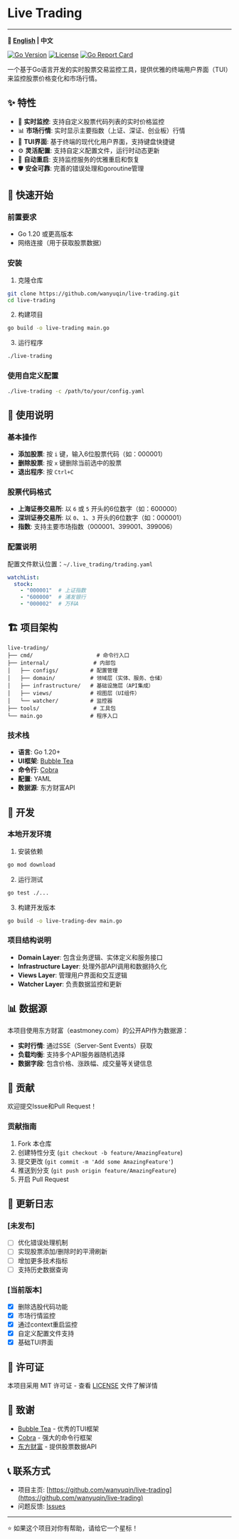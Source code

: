 # Live Trading

---

**📖 [English](README.md) | 中文**

[![Go Version](https://img.shields.io/badge/Go-1.20+-blue.svg)](https://golang.org)
[![License](https://img.shields.io/badge/License-MIT-green.svg)](LICENSE)
[![Go Report Card](https://goreportcard.com/badge/github.com/wanyuqin/live-trading)](https://goreportcard.com/report/github.com/wanyuqin/live-trading)

一个基于Go语言开发的实时股票交易监控工具，提供优雅的终端用户界面（TUI）来监控股票价格变化和市场行情。

## ✨ 特性

- 🚀 **实时监控**: 支持自定义股票代码列表的实时价格监控
- 📊 **市场行情**: 实时显示主要指数（上证、深证、创业板）行情
- 🎯 **TUI界面**: 基于终端的现代化用户界面，支持键盘快捷键
- ⚙️ **灵活配置**: 支持自定义配置文件，运行时动态更新
- 🔄 **自动重启**: 支持监控服务的优雅重启和恢复
- 🛡️ **安全可靠**: 完善的错误处理和goroutine管理

## 🚀 快速开始

### 前置要求

- Go 1.20 或更高版本
- 网络连接（用于获取股票数据）

### 安装

1. 克隆仓库
```bash
git clone https://github.com/wanyuqin/live-trading.git
cd live-trading
```

2. 构建项目
```bash
go build -o live-trading main.go
```

3. 运行程序
```bash
./live-trading
```

### 使用自定义配置

```bash
./live-trading -c /path/to/your/config.yaml
```

## 📖 使用说明

### 基本操作

- **添加股票**: 按 `i` 键，输入6位股票代码（如：000001）
- **删除股票**: 按 `x` 键删除当前选中的股票
- **退出程序**: 按 `Ctrl+C`

### 股票代码格式

- **上海证券交易所**: 以 `6` 或 `5` 开头的6位数字（如：600000）
- **深圳证券交易所**: 以 `0`、`1`、`3` 开头的6位数字（如：000001）
- **指数**: 支持主要市场指数（000001、399001、399006）

### 配置说明

配置文件默认位置：`~/.live_trading/trading.yaml`

```yaml
watchList:
  stock:
    - "000001"  # 上证指数
    - "600000"  # 浦发银行
    - "000002"  # 万科A
```

## 🏗️ 项目架构

```
live-trading/
├── cmd/                    # 命令行入口
├── internal/              # 内部包
│   ├── configs/          # 配置管理
│   ├── domain/           # 领域层（实体、服务、仓储）
│   ├── infrastructure/   # 基础设施层（API集成）
│   ├── views/            # 视图层（UI组件）
│   └── watcher/          # 监控器
├── tools/                 # 工具包
└── main.go               # 程序入口
```

### 技术栈

- **语言**: Go 1.20+
- **UI框架**: [Bubble Tea](https://github.com/charmbracelet/bubbletea)
- **命令行**: [Cobra](https://github.com/spf13/cobra)
- **配置**: YAML
- **数据源**: 东方财富API

## 🔧 开发

### 本地开发环境

1. 安装依赖
```bash
go mod download
```

2. 运行测试
```bash
go test ./...
```

3. 构建开发版本
```bash
go build -o live-trading-dev main.go
```

### 项目结构说明

- **Domain Layer**: 包含业务逻辑、实体定义和服务接口
- **Infrastructure Layer**: 处理外部API调用和数据持久化
- **Views Layer**: 管理用户界面和交互逻辑
- **Watcher Layer**: 负责数据监控和更新

## 📊 数据源

本项目使用东方财富（eastmoney.com）的公开API作为数据源：

- **实时行情**: 通过SSE（Server-Sent Events）获取
- **负载均衡**: 支持多个API服务器随机选择
- **数据字段**: 包含价格、涨跌幅、成交量等关键信息

## 🤝 贡献

欢迎提交Issue和Pull Request！

### 贡献指南

1. Fork 本仓库
2. 创建特性分支 (`git checkout -b feature/AmazingFeature`)
3. 提交更改 (`git commit -m 'Add some AmazingFeature'`)
4. 推送到分支 (`git push origin feature/AmazingFeature`)
5. 开启 Pull Request

## 📝 更新日志

### [未发布]

- [ ] 优化错误处理机制
- [ ] 实现股票添加/删除时的平滑刷新
- [ ] 增加更多技术指标
- [ ] 支持历史数据查询

### [当前版本]

- [x] 删除选股代码功能
- [x] 市场行情监控
- [x] 通过context重启监控
- [x] 自定义配置文件支持
- [x] 基础TUI界面

## 📄 许可证

本项目采用 MIT 许可证 - 查看 [LICENSE](LICENSE) 文件了解详情

## 🙏 致谢

- [Bubble Tea](https://github.com/charmbracelet/bubbletea) - 优秀的TUI框架
- [Cobra](https://github.com/spf13/cobra) - 强大的命令行框架
- [东方财富](http://www.eastmoney.com/) - 提供股票数据API

## 📞 联系方式

- 项目主页: [https://github.com/wanyuqin/live-trading](https://github.com/wanyuqin/live-trading)
- 问题反馈: [Issues](https://github.com/wanyuqin/live-trading/issues)

---

⭐ 如果这个项目对你有帮助，请给它一个星标！
